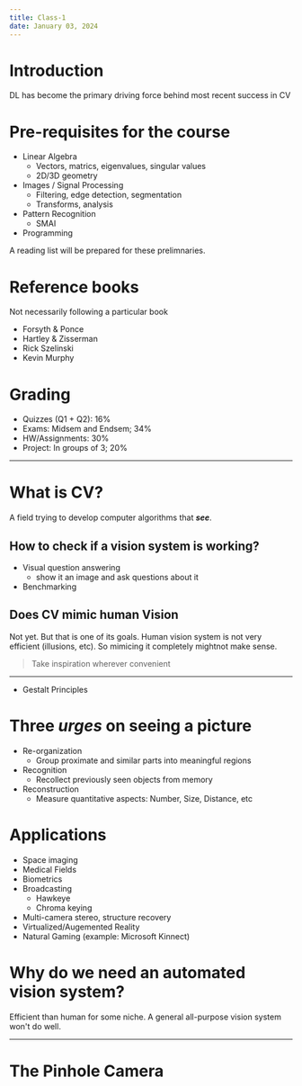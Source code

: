 ```yaml
---
title: Class-1
date: January 03, 2024
---
```


# Introduction

DL has become the primary driving force behind most recent success in CV

# Pre-requisites for the course

- Linear Algebra
    - Vectors, matrics, eigenvalues, singular values
    - 2D/3D geometry
- Images / Signal Processing
    - Filtering, edge detection, segmentation
    - Transforms, analysis
- Pattern Recognition
    - SMAI
- Programming

A reading list will be prepared for these prelimnaries.

# Reference books

Not necessarily following a particular book

- Forsyth & Ponce 
- Hartley & Zisserman
- Rick Szelinski
- Kevin Murphy

# Grading

- Quizzes (Q1 + Q2): 16%
- Exams: Midsem and Endsem; 34%
- HW/Assignments: 30%
- Project: In groups of 3; 20%

---

# What is CV?

A field trying to develop computer algorithms that ***see***.


## How to check if a vision system is working?

- Visual question answering
    - show it an image and ask questions about it
- Benchmarking

## Does CV mimic human Vision

Not yet. But that is one of its goals.
Human vision system is not very efficient (illusions, etc). So mimicing it completely mightnot make sense.

> Take inspiration wherever convenient

---

- Gestalt Principles

# Three *urges* on seeing a picture

- Re-organization
    - Group proximate and similar parts into meaningful regions
- Recognition
    - Recollect previously seen objects from memory
- Reconstruction
    - Measure quantitative aspects: Number, Size, Distance, etc

# Applications

- Space imaging
- Medical Fields
- Biometrics
- Broadcasting
    - Hawkeye
    - Chroma keying
- Multi-camera stereo, structure recovery
- Virtualized/Augemented Reality
- Natural Gaming (example: Microsoft Kinnect)

# Why do we need an automated vision system?

Efficient than human for some niche. A general all-purpose vision system won't do well.

---

# The Pinhole Camera


